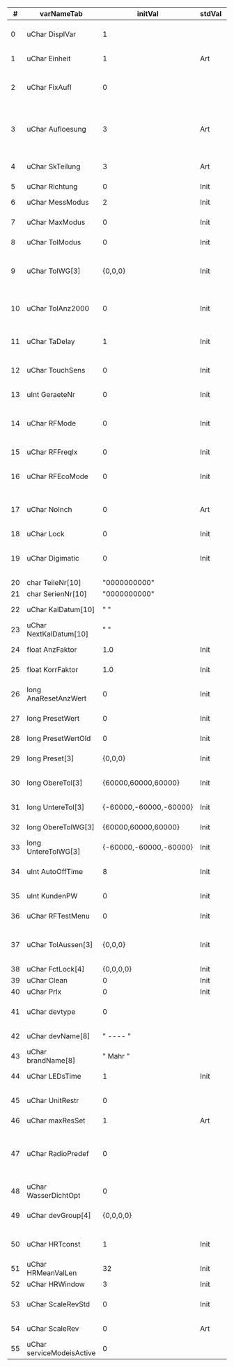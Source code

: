 
| #   | varNameTab                | initVal                | stdVal | Function                                                              | descr                                                                                                               |
| --- | ------------------------- | ---------------------- | ------ | --------------------------------------------------------------------- | ------------------------------------------------------------------------------------------------------------------- |
| 0   | uChar DisplVar            | 1                      |        |                                                                       | Geraete-Variante: 1: MarCator 1086R(i);  2: MarCator 1087R(i)                                                       |
| 1   | uChar Einheit             | 1                      | Art    | (Einst.UnitRestr) ? Einst.UnitRestr : 1                               | Masseinheit: 1: mm; 2: inch                                                                                         |
| 2   | uChar FixAufl             | 0                      |        |                                                                       | Fixe Auflosung der Ziffernanzeige: 0: Aufl. Umschaltbar;  1..13: fixe Aufloesung                                    |
| 3   | uChar Aufloesung          | 3                      | Art    | (Einst.devtype == 2) ? 1 : ((Einst.FixAufl == 0) ? 3 : Einst.FixAufl) | Aufloesung der Ziffernanzeige (bei 1086R/1087R/1087BR Aufl. 3-7): 1-13                                              |
| 4   | uChar SkTeilung           | 3                      | Art    | Einst.Aufloesung                                                      | Skalenteilung 1..8 (entspricht der Aufloesung)                                                                      |
| 5   | uChar Richtung            | 0                      | Init   |                                                                       | Zaehlrichtung                                                                                                       |
| 6   | uChar MessModus           | 2                      | Init   |                                                                       | 1: Absolut-, 2: Relativ- oder 3: Preset-Modus                                                                       |
| 7   | uChar MaxModus            | 0                      | Init   |                                                                       | Normal-, Max-, Min-, Max-Min-Modus                                                                                  |
| 8   | uChar TolModus            | 0                      | Init   |                                                                       | Normal-, Toleranz-Modus                                                                                             |
| 9   | uChar TolWG[3]            | {0,0,0}                | Init   | 0                                                                     | 3xToleranz-Warngrenzen 0: ohne WG 10, 20, 30: WG 10%..30%                                                           |
| 10  | uChar TolAnz2000          | 0                      | Init   |                                                                       | Anzeigeart der Tol-Ueberschr. bei 2000:0: mit Pfeil1: mit Digitalanz.                                               |
| 11  | uChar TaDelay             | 1                      | Init   |                                                                       | Tastenverzoegerung fuer Data, Reset, Preset ...                                                                     |
| 12  | uChar TouchSens           | 0                      | Init   |                                                                       | Touchempfindlichkeit 0: ohne Handschuh, 1: mit Handschuh                                                            |
| 13  | uInt  GeraeteNr           | 0                      | Init   |                                                                       | Geraete-Nr.fuer Funkverbindung                                                                                      |
| 14  | uChar RFMode              | 0                      | Init   |                                                                       | Funk-Modus: 0: kein Funk vorhanden: 1: Funk ausgeschaltet;  2: Funk eingeschaltet                                   |
| 15  | uChar RFFreqIx            | 0                      | Init   |                                                                       | Indexfuer RFFreq-Array                                                                                              |
| 16  | uChar RFEcoMode           | 0                      | Init   |                                                                       | Funk-Eco-Mode: 0: aus (Msg-Freq. 4Hz) 1: ein (Msg-Freq. 2Hz)                                                        |
| 17  | uChar NoInch              | 0                      | Art    | (Einst.UnitRestr == 1) ? 1:0                                          | 1: ohne Inch-Einstell-Menue (redundand - may be removed in favour of UnitRest)                                      |
| 18  | uChar Lock                | 0                      | Init   |                                                                       | Tastensperre                                                                                                        |
| 19  | uChar Digimatic           | 0                      | Init   |                                                                       | Digimatic: 0: deaktiviert 1: Format 1 mit 6 Stellen2: Format 2 mit 8 Stellen aktiviert                              |
| 20  | char  TeileNr[10]         | "0000000000"           |        |                                                                       | Teile-Nr.                                                                                                           |
| 21  | char  SerienNr[10]        | "0000000000"           |        |                                                                       | Serien-Nr.                                                                                                          |
| 22  | uChar KalDatum[10]        | "          "           |        |                                                                       | Datum der letzten Kalibrierung                                                                                      |
| 23  | uChar NextKalDatum[10]    | "          "           |        |                                                                       | Datum der naechsten Kalibrierung                                                                                    |
| 24  | float AnzFaktor           | 1.0                    | Init   |                                                                       | Faktorfuer angezeigten Wert                                                                                         |
| 25  | float KorrFaktor          | 1.0                    | Init   |                                                                       | Faktorfuer Masstabskorrektur                                                                                        |
| 26  | long  AnaResetAnzWert     | 0                      | Init   |                                                                       | Anzeigewert bei Reset Analoganzeige in 10 nm                                                                        |
| 27  | long  PresetWert          | 0                      | Init   |                                                                       | aktueller Presetwert in 10 nm                                                                                       |
| 28  | long  PresetWertOld       | 0                      | Init   |                                                                       | saved aktueller Presetwert in 10 nm                                                                                 |
| 29  | long  Preset[3]           | {0,0,0}                | Init   | 0                                                                     | eingegebene Presetwerte in 10 nm                                                                                    |
| 30  | long  ObereTol[3]         | {60000,60000,60000}    | Init   | 60000                                                                 | obere Toleranzgrenzein 10 nm                                                                                        |
| 31  | long  UntereTol[3]        | {-60000,-60000,-60000} | Init   | -60000                                                                | untere Toleranzgrenze in 10 nm                                                                                      |
| 32  | long  ObereTolWG[3]       | {60000,60000,60000}    | Init   | 60000                                                                 | obere Tol-Warngrenzein 10 nm                                                                                        |
| 33  | long  UntereTolWG[3]      | {-60000,-60000,-60000} | Init   | -60000                                                                | untere Tol-Warngrenze in 10 nm                                                                                      |
| 34  | uInt  AutoOffTime         | 8                      | Init   |                                                                       | Auto-Off Zeit in Min. (0..999 Minuten, 0: Auto-Off deaktiviert)                                                     |
| 35  | uInt  KundenPW            | 0                      | Init   |                                                                       | Kunden-Passwort (default: 0)                                                                                        |
| 36  | uChar RFTestMenu          | 0                      | Init   |                                                                       | 1: mit Funk-Test-Menue                                                                                              |
| 37  | uChar TolAussen[3]        | {0,0,0}                | Init   | 0                                                                     | 3xToleranz-Innen/Aussen-Messung 0: Innen, 1: Aussen                                                                 |
| 38  | uChar FctLock[4]          | {0,0,0,0}              | Init   | 0                                                                     | Funktionssperre                                                                                                     |
| 39  | uChar Clean               | 0                      | Init   |                                                                       | CLEAN-Funktion                                                                                                      |
| 40  | uChar PrIx                | 0                      | Init   |                                                                       | Indexfuer Preset-Array                                                                                              |
| 41  | uChar devtype             | 0                      |        |                                                                       | device type setting: 0: std, 1: BR, 2: HR, 3: 844                                                                   |
| 42  | uChar devName[8]          | "  ----  "             |        |                                                                       | will be displayed on screen                                                                                         |
| 43  | uChar brandName[8]        | "  Mahr  "             |        |                                                                       | brand name, either Mahr or Helios Preisser                                                                          |
| 44  | uChar LEDsTime            | 1                      | Init   |                                                                       | LEDs flash time when not connected                                                                                  |
| 45  | uChar UnitRestr           | 0                      |        |                                                                       | units restriction, 0 - all units, 1 - only mm, 2 - inch first                                                       |
| 46  | uChar maxResSet           | 1                      | Art    | Einst.Aufloesung                                                      | maximum resolution                                                                                                  |
| 47  | uChar RadioPredef         | 0                      |        |                                                                       | radio predefined, 0 - no radio, 11 - 844 EWRi, 12 - 1087Ri, 13 - 1087BRi, 14 - 1086Ri, 15 - HP 1727i, 16 - HP 1735i |
| 48  | uChar WasserDichtOpt      | 0                      |        |                                                                       | Waterproof veersion - only for naming                                                                               |
| 49  | uChar devGroup[4]         | {0,0,0,0}              |        |                                                                       | prefix in device description: "MC", "844", "HP"                                                                     |
| 50  | uChar HRTconst            | 1                      | Init   |                                                                       | to be removed from commands also "S_HR_T"                                                                           |
| 51  | uChar HRMeanValLen        | 32                     | Init   |                                                                       | to be removed                                                                                                       |
| 52  | uChar HRWindow            | 3                      | Init   |                                                                       | to be removed                                                                                                       |
| 53  | uChar ScaleRevStd         | 0                      | Init   |                                                                       | this stores  default value by evalluated by article number                                                          |
| 54  | uChar ScaleRev            | 0                      | Art    | Einst.ScaleRevStd                                                     | this stores current value set by user                                                                               |
| 55  | uChar serviceModeisActive | 0                      |        |                                                                       | ??? Should be none volatile variable???                                                                             |
